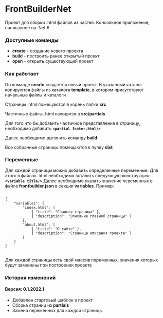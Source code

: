 <h1>FrontBuilderNet</h1>
Проект для сборки .html файлов из частей. Консольное приложение, написанное на .Net 6.
<h3>Доступные команды</h3>
<ul>
  <li><strong>create</strong> - создание нового проекта</li>
  <li><strong>build</strong> - построить ранее открытый проект</li>
  <li><strong>open</strong> - открыть существующий проект</li>
</ul>
<h3>Как работает</h3>
<p>По команде <strong>create</strong> создается новый проект. В указанный каталог копируются файлы из каталога <strong>template</strong>, в котором присутствуют начальные файлы и каталоги</p>
<p>Страницы .html помещаются в корень папки <strong>src</strong></p>
<p>Частичные файлы .html находятся в <strong>src/partials</strong></p>
<p>Для того что бы добавить частичное представление в страницу, необходимо добавить <strong><code>&lt;partial footer.html/></code></strong></p>
<p>Далее необходимо выпонить команду <strong>build</strong></p>
<p>Все собранные страницы помещаются в пупку <strong>dist</strong></p>
<h3>Переменные</h3>
<p>Для каждой страницы можно добавить определенные переменные. Для этого в файлах .html необходимо вставить следующую конструкцию: <strong><code>&lt;variable title/></code></strong> Далее необходимо указать значение переменных в файле <strong>frontbuilder.json</strong> в секции  <strong>variables</strong>. Пример:</p>
<pre>
<code>
{
    "variables": {
        "index.html": [
            { "title": "Главная страница" },
            { "description": "Описание главной страницы" }
        ],
        "about.html": [
            { "title": "О сайте" },
            { "description": "Страница описания проекта" }
        ]
    }
}
</code>
</pre>
<p>Для каждой страницы есть свой массив переменных, значения которых будут заменены при построении проекта</p>
<h3>История изменений</h3>
<h4>Версия: 0.1.2022.1</h4>
<ul>
  <li>Добавлен стартовый шаблон в проект</li>
  <li>Сборка страниц из <strong>partials</strong></li>
  <li>Замена переменных для каждой страницы</li>
</ul>
